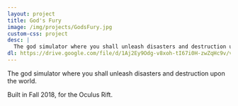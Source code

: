 ```yaml
---
layout: project
title: God's Fury
image: /img/projects/GodsFury.jpg
custom-css: project
desc: |
  The god simulator where you shall unleash disasters and destruction upon the world.
dl: https://drive.google.com/file/d/1Aj2Ey9Odg-v8xoh-tI67i0H-zwZqHc9v/view
---
```

The god simulator where you shall unleash disasters and destruction upon the world.

Built in Fall 2018, for the Oculus Rift.